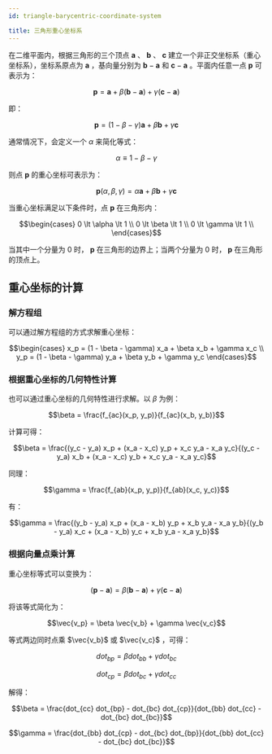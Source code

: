 ```yaml
---
id: triangle-barycentric-coordinate-system

title: 三角形重心坐标系
---
```


在二维平面内，根据三角形的三个顶点 $\textbf{a}$ 、 $\textbf{b}$ 、 $\textbf{c}$ 建立一个非正交坐标系（重心坐标系），坐标系原点为 $\textbf{a}$ ，基向量分别为 $\textbf{b} - \textbf{a}$ 和 $\textbf{c} - \textbf{a}$ 。平面内任意一点 $\textbf{p}$ 可表示为：

```math
\textbf{p} = \textbf{a} + \beta (\textbf{b} - \textbf{a}) + \gamma (\textbf{c} - \textbf{a})
```

即：

```math
\textbf{p} = (1 - \beta - \gamma) \textbf{a} + \beta \textbf{b} + \gamma \textbf{c}
```

通常情况下，会定义一个 $\alpha$ 来简化等式：

```math
\alpha \equiv 1 - \beta - \gamma
```

则点 $\textbf{p}$ 的重心坐标可表示为：

```math
\textbf{p} (\alpha, \beta, \gamma) = \alpha \textbf{a} + \beta \textbf{b} + \gamma \textbf{c}
```

当重心坐标满足以下条件时，点 $\textbf{p}$ 在三角形内：

```math
\begin{cases}
0 \lt \alpha \lt 1 \\
0 \lt \beta \lt 1 \\
0 \lt \gamma \lt 1 \\
\end{cases}
```

当其中一个分量为 $0$ 时， $\textbf{p}$ 在三角形的边界上；当两个分量为 $0$ 时， $\textbf{p}$ 在三角形的顶点上。

## 重心坐标的计算

### 解方程组

可以通过解方程组的方式求解重心坐标：

```math
\begin{cases}
x_p = (1 - \beta - \gamma) x_a + \beta x_b + \gamma x_c \\
y_p = (1 - \beta - \gamma) y_a + \beta y_b + \gamma y_c
\end{cases}
```

### 根据重心坐标的几何特性计算

也可以通过重心坐标的几何特性进行求解。以 $\beta$ 为例：

```math
\beta = \frac{f_{ac}(x_p, y_p)}{f_{ac}(x_b, y_b)}
```

计算可得：

```math
\beta
=
\frac{(y_c - y_a) x_p + (x_a - x_c) y_p + x_c y_a - x_a y_c}{(y_c - y_a) x_b + (x_a - x_c) y_b + x_c y_a - x_a y_c}
```

同理：

```math
\gamma = \frac{f_{ab}(x_p, y_p)}{f_{ab}(x_c, y_c)}
```

有：

```math
\gamma
=
\frac{(y_b - y_a) x_p + (x_a - x_b) y_p + x_b y_a - x_a y_b}{(y_b - y_a) x_c + (x_a - x_b) y_c + x_b y_a - x_a y_b}
```

### 根据向量点乘计算

重心坐标等式可以变换为：

```math
(\textbf{p} - \textbf{a}) = \beta (\textbf{b} - \textbf{a}) + \gamma (\textbf{c} - \textbf{a})
```

将该等式简化为：

```math
\vec{v_p} = \beta \vec{v_b} + \gamma \vec{v_c}
```

等式两边同时点乘 $\vec{v_b}$ 或 $\vec{v_c}$ ，可得：

```math
dot_{bp} = \beta dot_{bb} + \gamma dot_{bc}
```

```math
dot_{cp} = \beta dot_{bc} + \gamma dot_{cc}
```

解得：

```math
\beta = \frac{dot_{cc} dot_{bp} - dot_{bc} dot_{cp}}{dot_{bb} dot_{cc} - dot_{bc} dot_{bc}}
```

```math
\gamma = \frac{dot_{bb} dot_{cp} - dot_{bc} dot_{bp}}{dot_{bb} dot_{cc} - dot_{bc} dot_{bc}}
```
